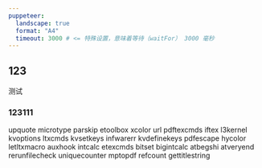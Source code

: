 ```yaml
---
puppeteer:
  landscape: true
  format: "A4"
  timeout: 3000 # <= 特殊设置，意味着等待（waitFor） 3000 毫秒
---
```


## 123

测试

### 123111

upquote
microtype
parskip
etoolbox
xcolor
url
pdftexcmds
iftex
l3kernel
kvoptions
ltxcmds
kvsetkeys
infwarerr
kvdefinekeys
pdfescape
hycolor
letltxmacro
auxhook
intcalc
etexcmds
bitset
bigintcalc
atbegshi
atveryend
rerunfilecheck
uniquecounter
mptopdf
refcount
gettitlestring







